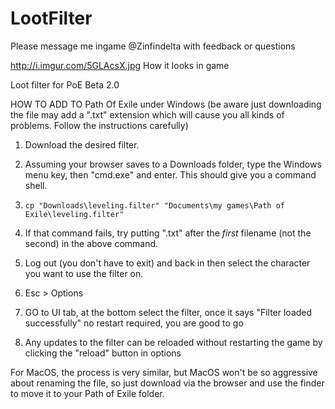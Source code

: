 # LootFilter
Please message me ingame @Zinfindelta with feedback or questions

http://i.imgur.com/5GLAcsX.jpg How it looks in game


Loot filter for PoE Beta 2.0

HOW TO ADD TO Path Of Exile under Windows (be aware just downloading the file may add a ".txt" extension which will cause you all kinds of problems. Follow the instructions carefully)

1) Download the desired filter.

2) Assuming your browser saves to a Downloads folder, type the Windows menu key, then "cmd.exe" and enter. This should give you a command shell.

3) `cp "Downloads\leveling.filter" "Documents\my games\Path of Exile\leveling.filter"`

4) If that command fails, try putting ".txt" after the *first* filename (not the second) in the above command.

5) Log out (you don't have to exit) and back in then select the character you want to use the filter on.
  
6) Esc > Options

7) GO to UI tab, at the bottom select the filter, once it says "Filter loaded successfully" no restart required, you are good to go

8) Any updates to the filter can be reloaded without restarting the game by clicking the "reload" button in options


For MacOS, the process is very similar, but MacOS won't be so aggressive about renaming the file, so just download via the browser and use the finder to move it to your Path of Exile folder.
